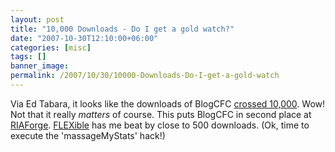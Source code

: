 ```yaml
---
layout: post
title: "10,000 Downloads - Do I get a gold watch?"
date: "2007-10-30T12:10:00+06:00"
categories: [misc]
tags: []
banner_image: 
permalink: /2007/10/30/10000-Downloads-Do-I-get-a-gold-watch
---
```


Via Ed Tabara, it looks like the downloads of BlogCFC <a href="http://www.1smartsolution.com/blog/index.cfm/2007/10/30/BlogCFC--10000-downloads">crossed 10,000</a>. Wow! Not that it really <i>matters</i> of course. This puts BlogCFC in second place at <a href="http://www.riaforge.org">RIAForge</a>. <a href="http://flexible.riaforge.org">FLEXible</a> has me beat by close to 500 downloads. (Ok, time to execute the 'massageMyStats' hack!)